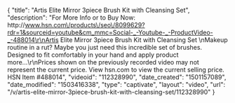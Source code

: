 {
    "title": "Artis Elite Mirror 3piece Brush Kit with Cleansing Set",
    "description": "For More Info or to Buy Now: http:\/\/www.hsn.com\/products\/seo\/8099629?rdr=1&sourceid=youtube&cm_mmc=Social-_-Youtube-_-ProductVideo-_-488014\r\nArtis Elite Mirror 3piece Brush Kit with Cleansing Set \nMakeup routine in a rut? Maybe you just need this incredible set of brushes. Designed to fit comfortably in your hand and apply product more...\r\nPrices shown on the previously recorded video may not represent the current price.  View hsn.com to view the current selling price. HSN Item #488014",
    "videoid": "112328990",
    "date_created": "1501157089",
    "date_modified": "1503416338",
    "type": "captivate",
    "layout": "video",
    "url": "\/v\/artis-elite-mirror-3piece-brush-kit-with-cleansing-set\/112328990"
}